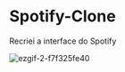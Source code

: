 # Spotify-Clone
Recriei a interface do Spotify

![ezgif-2-f7f325fe40](https://user-images.githubusercontent.com/103465532/168828732-3a516cf8-41fe-4a6e-bb92-1671c3f18d21.gif)


